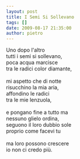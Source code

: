 ```yaml
---
layout: post
title: I Semi Si Sollevano
tags: []
date: 2009-08-17 21:35:00
author: pietro
---
```

Uno dopo l'altro<br/>tutti i semi si sollevano,<br/>poca acqua marcisce<br/>tra le radici color diamante,<br/><br/>mi aspetto che di notte<br/>risucchino la mia aria,<br/>affondino le radici<br/>tra le mie lenzuola,<br/><br/>e pongano fine a tutto ma<br/>nessuno glielo ordina,<br/>seguono il loro dubbio sole<br/>proprio come facevi tu<br/><br/>ma loro possono crescere<br/>io non ci credo più.

